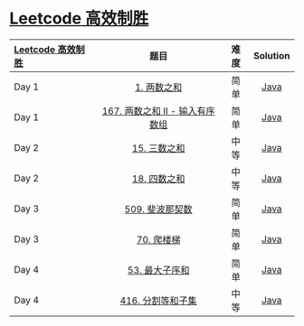# [Leetcode 高效制胜](https://leetcode-cn.com/study-plan/efficient-winning/?progress=9dtyjf2)

|   [Leetcode 高效制胜](https://leetcode-cn.com/study-plan/efficient-winning/?progress=9dtyjf2)     |   题目     |    难度     |          Solution          |   
|    :-----     |    :----:    |  :----:      |     :----:        |   
|   Day 1       | [1. 两数之和](https://leetcode-cn.com/problems/two-sum/) | 简单 | [Java](./Day01_1.java) |  
|   Day 1       | [167. 两数之和 II - 输入有序数组](https://leetcode-cn.com/problems/two-sum-ii-input-array-is-sorted/) | 简单 | [Java](Day01_167.java) |
|   Day 2       | [15. 三数之和](https://leetcode-cn.com/problems/3sum/) | 中等 | [Java](./Day02_15.java) |
|   Day 2       | [18. 四数之和](https://leetcode-cn.com/problems/4sum/) | 中等 | [Java](./Day02_18.java) |
|   Day 3       | [509. 斐波那契数](https://leetcode-cn.com/problems/fibonacci-number/) | 简单 | [Java](./Day03_509.java) |
|   Day 3       | [70. 爬楼梯](https://leetcode-cn.com/problems/climbing-stairs/) | 简单 | [Java]() |
|   Day 4       | [53. 最大子序和](https://leetcode-cn.com/problems/maximum-subarray/) | 简单 | [Java](.java) |
|   Day 4       | [416. 分割等和子集](https://leetcode-cn.com/problems/partition-equal-subset-sum/) | 中等 | [Java](.java) |

